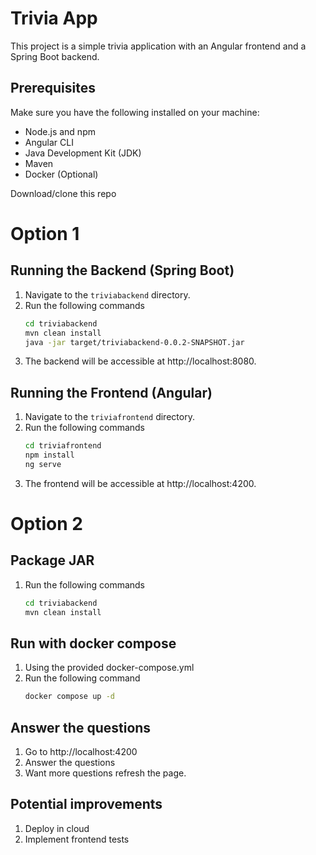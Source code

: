 # Trivia App

This project is a simple trivia application with an Angular frontend and a Spring Boot backend.

## Prerequisites

Make sure you have the following installed on your machine:

- Node.js and npm 
- Angular CLI 
- Java Development Kit (JDK) 
- Maven 
- Docker (Optional)

Download/clone this repo

# Option 1
## Running the Backend (Spring Boot)

1. Navigate to the `triviabackend` directory.
2. Run the following commands
    ```bash
    cd triviabackend
    mvn clean install
    java -jar target/triviabackend-0.0.2-SNAPSHOT.jar
3. The backend will be accessible at http://localhost:8080.

## Running the Frontend (Angular)

1. Navigate to the `triviafrontend` directory.
2. Run the following commands
    ```bash
    cd triviafrontend
    npm install
    ng serve
3. The frontend will be accessible at http://localhost:4200.

# Option 2

## Package JAR
1. Run the following commands
    ```bash
    cd triviabackend
    mvn clean install

## Run with docker compose
1. Using the provided docker-compose.yml
2. Run the following command
    ```bash
    docker compose up -d

## Answer the questions
1. Go to  http://localhost:4200
2. Answer the questions
3. Want more questions refresh the page.

## Potential improvements
1. Deploy in cloud
2. Implement frontend tests
